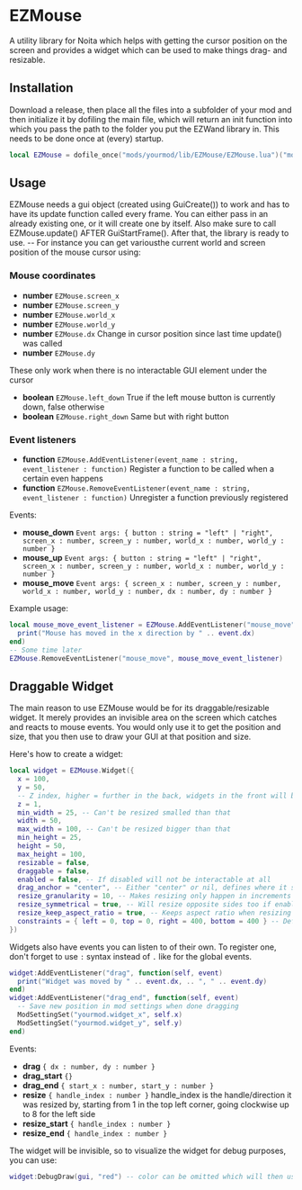 # EZMouse

A utility library for Noita which helps with getting the cursor position on the screen and provides a widget which can be used to make things drag- and resizable.

## Installation
Download a release, then place all the files into a subfolder of your mod and then initialize it by dofiling the main file, which will return an init function into which you pass the path to the folder you put the EZWand library in. This needs to be done once at (every) startup.
```lua
local EZMouse = dofile_once("mods/yourmod/lib/EZMouse/EZMouse.lua")("mods/yourmod/lib/EZMouse/")
```
## Usage
EZMouse needs a gui object (created using GuiCreate()) to work and has to have its update function called every frame.
You can either pass in an already existing one, or it will create one by itself. Also make sure to call EZMouse.update() AFTER GuiStartFrame().
After that, the library is ready to use. -- For instance you can get variousthe current world and screen position of the mouse cursor using:
### Mouse coordinates
- **number** `EZMouse.screen_x`
- **number** `EZMouse.screen_y`
- **number** `EZMouse.world_x`
- **number** `EZMouse.world_y`
- **number** `EZMouse.dx` Change in cursor position since last time update() was called
- **number** `EZMouse.dy`

These only work when there is no interactable GUI element under the cursor
- **boolean** `EZMouse.left_down` True if the left mouse button is currently down, false otherwise
- **boolean** `EZMouse.right_down` Same but with right button

### Event listeners
- **function** `EZMouse.AddEventListener(event_name : string, event_listener : function)` Register a function to be called when a certain even happens
- **function** `EZMouse.RemoveEventListener(event_name : string, event_listener : function)` Unregister a function previously registered

Events:
- **mouse_down** `Event args: { button : string = "left" | "right", screen_x : number, screen_y : number, world_x : number, world_y : number }`
- **mouse_up** `Event args: { button : string = "left" | "right", screen_x : number, screen_y : number, world_x : number, world_y : number }`
- **mouse_move** `Event args: { screen_x : number, screen_y : number, world_x : number, world_y : number, dx : number, dy : number }`

Example usage:
```lua
local mouse_move_event_listener = EZMouse.AddEventListener("mouse_move", function(event)
  print("Mouse has moved in the x direction by " .. event.dx)
end)
-- Some time later
EZMouse.RemoveEventListener("mouse_move", mouse_move_event_listener)
```

## Draggable Widget
The main reason to use EZMouse would be for its draggable/resizable widget.
It merely provides an invisible area on the screen which catches and reacts to mouse events. You would only use it to get the position and size, that you then use to draw your GUI at that position and size.

Here's how to create a widget:
```lua
local widget = EZMouse.Widget({
  x = 100,
  y = 50,
  -- Z index, higher = further in the back, widgets in the front will block mouse events for widgets in the back
  z = 1,
  min_width = 25, -- Can't be resized smalled than that
  width = 50,
  max_width = 100, -- Can't be resized bigger than that
  min_height = 25,
  height = 50,
  max_height = 100,
  resizable = false,
  draggable = false,
  enabled = false, -- If disabled will not be interactable at all
  drag_anchor = "center", -- Either "center" or nil, defines where it should be dragged from
  resize_granularity = 10, -- Makes resizing only happen in increments of 10
  resize_symmetrical = true, -- Will resize opposite sides too if enabled
  resize_keep_aspect_ratio = true, -- Keeps aspect ratio when resizing
  constraints = { left = 0, top = 0, right = 400, bottom = 400 } -- Defines a box past which it can neither be moved nor resized
})
```
Widgets also have events you can listen to of their own. To register one, don't forget to use `:` syntax instead of `.` like for the global events.
```lua
widget:AddEventListener("drag", function(self, event)
  print("Widget was moved by " .. event.dx, .. ", " .. event.dy)
end)
widget:AddEventListener("drag_end", function(self, event)
  -- Save new position in mod settings when done dragging
  ModSettingSet("yourmod.widget_x", self.x)
  ModSettingSet("yourmod.widget_y", self.y)
end)
```
Events:
- **drag** `{ dx : number, dy : number }`
- **drag_start** `{}`
- **drag_end** `{ start_x : number, start_y : number }`
- **resize** `{ handle_index : number }` handle_index is the handle/direction it was resized by, starting from 1 in the top left corner, going clockwise up to 8 for the left side
- **resize_start** `{ handle_index : number }`
- **resize_end** `{ handle_index : number }`

The widget will be invisible, so to visualize the widget for debug purposes, you can use:
```lua
widget:DebugDraw(gui, "red") -- color can be omitted which will then use "red" as the default. Other options are green and yellow.
```
